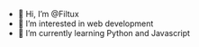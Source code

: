 - 👋 Hi, I’m @Filtux
- 👀 I’m interested in web development
- 🌱 I’m currently learning Python and Javascript

<!---
Filtux/Filtux is a ✨ special ✨ repository because its `README.md` (this file) appears on your GitHub profile.
You can click the Preview link to take a look at your changes.
--->

